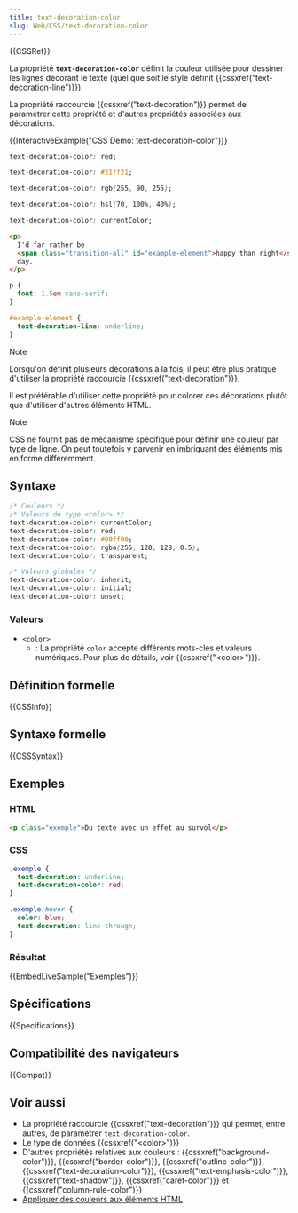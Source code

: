 ```yaml
---
title: text-decoration-color
slug: Web/CSS/text-decoration-color
---
```


{{CSSRef}}

La propriété **`text-decoration-color`** définit la couleur utilisée pour dessiner les lignes décorant le texte (quel que soit le style définit {{cssxref("text-decoration-line")}}).

La propriété raccourcie {{cssxref("text-decoration")}} permet de paramétrer cette propriété et d'autres propriétés associées aux décorations.

{{InteractiveExample("CSS Demo: text-decoration-color")}}

```css interactive-example-choice
text-decoration-color: red;
```

```css interactive-example-choice
text-decoration-color: #21ff21;
```

```css interactive-example-choice
text-decoration-color: rgb(255, 90, 255);
```

```css interactive-example-choice
text-decoration-color: hsl(70, 100%, 40%);
```

```css interactive-example-choice
text-decoration-color: currentColor;
```

```html interactive-example
<p>
  I'd far rather be
  <span class="transition-all" id="example-element">happy than right</span> any
  day.
</p>
```

```css interactive-example
p {
  font: 1.5em sans-serif;
}

#example-element {
  text-decoration-line: underline;
}
```

> [!NOTE]
> Lorsqu'on définit plusieurs décorations à la fois, il peut être plus pratique d'utiliser la propriété raccourcie {{cssxref("text-decoration")}}.

Il est préférable d'utiliser cette propriété pour colorer ces décorations plutôt que d'utiliser d'autres éléments HTML.

> [!NOTE]
> CSS ne fournit pas de mécanisme spécifique pour définir une couleur par type de ligne. On peut toutefois y parvenir en imbriquant des éléments mis en forme différemment.

## Syntaxe

```css
/* Couleurs */
/* Valeurs de type <color> */
text-decoration-color: currentColor;
text-decoration-color: red;
text-decoration-color: #00ff00;
text-decoration-color: rgba(255, 128, 128, 0.5);
text-decoration-color: transparent;

/* Valeurs globales */
text-decoration-color: inherit;
text-decoration-color: initial;
text-decoration-color: unset;
```

### Valeurs

- `<color>`
  - : La propriété `color` accepte différents mots-clés et valeurs numériques. Pour plus de détails, voir {{cssxref("&lt;color&gt;")}}.

## Définition formelle

{{CSSInfo}}

## Syntaxe formelle

{{CSSSyntax}}

## Exemples

### HTML

```html
<p class="exemple">Du texte avec un effet au survol</p>
```

### CSS

```css
.exemple {
  text-decoration: underline;
  text-decoration-color: red;
}

.exemple:hover {
  color: blue;
  text-decoration: line-through;
}
```

### Résultat

{{EmbedLiveSample("Exemples")}}

## Spécifications

{{Specifications}}

## Compatibilité des navigateurs

{{Compat}}

## Voir aussi

- La propriété raccourcie {{cssxref("text-decoration")}} qui permet, entre autres, de paramétrer `text-decoration-color`.
- Le type de données {{cssxref("&lt;color&gt;")}}
- D'autres propriétés relatives aux couleurs : {{cssxref("background-color")}}, {{cssxref("border-color")}}, {{cssxref("outline-color")}}, {{cssxref("text-decoration-color")}}, {{cssxref("text-emphasis-color")}}, {{cssxref("text-shadow")}}, {{cssxref("caret-color")}} et {{cssxref("column-rule-color")}}
- [Appliquer des couleurs aux éléments HTML](/fr/docs/Web/CSS/CSS_colors/Applying_color)
